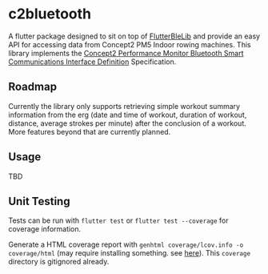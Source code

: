 # c2bluetooth

A flutter package designed to sit on top of [FlutterBleLib](https://github.com/dotintent/FlutterBleLib) and provide an easy API for accessing data from Concept2 PM5 Indoor rowing machines. This library implements the [Concept2 Performance Monitor Bluetooth Smart Communications Interface Definition](https://www.concept2.com/files/pdf/us/monitors/PM5_BluetoothSmartInterfaceDefinition.pdf) Specification.

## Roadmap

Currently the library only supports retrieving simple workout summary information from the erg (date and time of workout, duration of workout, distance, average strokes per minute) after the conclusion of a workout. More features beyond that are currently planned.

## Usage
TBD

## Unit Testing
Tests can be run with `flutter test` or `flutter test --coverage` for coverage information.

Generate a HTML coverage report with `genhtml coverage/lcov.info -o coverage/html` (may require installing something. see [here](https://stackoverflow.com/questions/50789578/how-can-the-code-coverage-data-from-flutter-tests-be-displayed)). This `coverage` directory is gitignored already.
